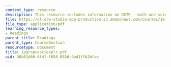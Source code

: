 ```yaml
---
content_type: resource
description: This resource includes information on OSTP - math and science education.
file: https://ol-ocw-studio-app-production.s3.amazonaws.com/courses/16-423j-aerospace-biomedical-and-life-support-engineering-spring-2006/36b01d666f4ff658885d9ad1ffb2bfae_1pgrspcesciexplr.pdf
file_type: application/pdf
learning_resource_types:
- Readings
parent_title: Readings
parent_type: CourseSection
resourcetype: Document
title: 1pgrspcesciexplr.pdf
uid: 36b01d66-6f4f-f658-885d-9ad1ffb2bfae
---
```

